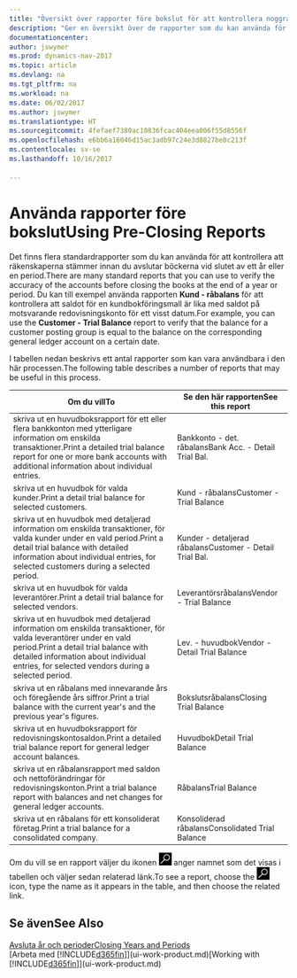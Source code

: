 ```yaml
---
title: "Översikt över rapporter före bokslut för att kontrollera noggrannheten för kontot"
description: "Ger en översikt över de rapporter som du kan använda för att kontrollera att räkenskaperna stämmer innan du avslutar böckerna vid slutet av ett år eller en period."
documentationcenter: 
author: jswymer
ms.prod: dynamics-nav-2017
ms.topic: article
ms.devlang: na
ms.tgt_pltfrm: na
ms.workload: na
ms.date: 06/02/2017
ms.author: jswymer
ms.translationtype: HT
ms.sourcegitcommit: 4fefaef7380ac10836fcac404eea006f55d8556f
ms.openlocfilehash: e6bb6a16046d15ac3adb97c24e3d8827be0c213f
ms.contentlocale: sv-se
ms.lasthandoff: 10/16/2017

---
```

# <a name="using-pre-closing-reports"></a><span data-ttu-id="a31a1-103">Använda rapporter före bokslut</span><span class="sxs-lookup"><span data-stu-id="a31a1-103">Using Pre-Closing Reports</span></span>
<span data-ttu-id="a31a1-104">Det finns flera standardrapporter som du kan använda för att kontrollera att räkenskaperna stämmer innan du avslutar böckerna vid slutet av ett år eller en period.</span><span class="sxs-lookup"><span data-stu-id="a31a1-104">There are many standard reports that you can use to verify the accuracy of the accounts before closing the books at the end of a year or period.</span></span> <span data-ttu-id="a31a1-105">Du kan till exempel använda rapporten **Kund - råbalans** för att kontrollera att saldot för en kundbokföringsmall är lika med saldot på motsvarande redovisningskonto för ett visst datum.</span><span class="sxs-lookup"><span data-stu-id="a31a1-105">For example, you can use the **Customer - Trial Balance** report to verify that the balance for a customer posting group is equal to the balance on the corresponding general ledger account on a certain date.</span></span>

<span data-ttu-id="a31a1-106">I tabellen nedan beskrivs ett antal rapporter som kan vara användbara i den här processen.</span><span class="sxs-lookup"><span data-stu-id="a31a1-106">The following table describes a number of reports that may be useful in this process.</span></span>

| <span data-ttu-id="a31a1-107">Om du vill</span><span class="sxs-lookup"><span data-stu-id="a31a1-107">To</span></span> | <span data-ttu-id="a31a1-108">Se den här rapporten</span><span class="sxs-lookup"><span data-stu-id="a31a1-108">See this report</span></span> |
| --- | --- |
| <span data-ttu-id="a31a1-109">skriva ut en huvudboksrapport för ett eller flera bankkonton med ytterligare information om enskilda transaktioner.</span><span class="sxs-lookup"><span data-stu-id="a31a1-109">Print a detailed trial balance report for one or more bank accounts with additional information about individual entries.</span></span> |<span data-ttu-id="a31a1-110">Bankkonto - det. råbalans</span><span class="sxs-lookup"><span data-stu-id="a31a1-110">Bank Acc. - Detail Trial Bal.</span></span> |
| <span data-ttu-id="a31a1-111">skriva ut en huvudbok för valda kunder.</span><span class="sxs-lookup"><span data-stu-id="a31a1-111">Print a detail trial balance for selected customers.</span></span> |<span data-ttu-id="a31a1-112">Kund - råbalans</span><span class="sxs-lookup"><span data-stu-id="a31a1-112">Customer - Trial Balance</span></span> |
| <span data-ttu-id="a31a1-113">skriva ut en huvudbok med detaljerad information om enskilda transaktioner, för valda kunder under en vald period.</span><span class="sxs-lookup"><span data-stu-id="a31a1-113">Print a detail trial balance with detailed information about individual entries, for selected customers during a selected period.</span></span> |<span data-ttu-id="a31a1-114">Kunder - detaljerad råbalans</span><span class="sxs-lookup"><span data-stu-id="a31a1-114">Customer - Detail Trial Bal.</span></span> |
| <span data-ttu-id="a31a1-115">skriva ut en huvudbok för valda leverantörer.</span><span class="sxs-lookup"><span data-stu-id="a31a1-115">Print a detail trial balance for selected vendors.</span></span> |<span data-ttu-id="a31a1-116">Leverantörsråbalans</span><span class="sxs-lookup"><span data-stu-id="a31a1-116">Vendor - Trial Balance</span></span> |
| <span data-ttu-id="a31a1-117">skriva ut en huvudbok med detaljerad information om enskilda transaktioner, för valda leverantörer under en vald period.</span><span class="sxs-lookup"><span data-stu-id="a31a1-117">Print a detail trial balance with detailed information about individual entries, for selected vendors during a selected period.</span></span> |<span data-ttu-id="a31a1-118">Lev. - huvudbok</span><span class="sxs-lookup"><span data-stu-id="a31a1-118">Vendor - Detail Trial Balance</span></span> |
| <span data-ttu-id="a31a1-119">skriva ut en råbalans med innevarande års och föregående års siffror.</span><span class="sxs-lookup"><span data-stu-id="a31a1-119">Print a trial balance with the current year's and the previous year's figures.</span></span> |<span data-ttu-id="a31a1-120">Bokslutsråbalans</span><span class="sxs-lookup"><span data-stu-id="a31a1-120">Closing Trial Balance</span></span> |
| <span data-ttu-id="a31a1-121">skriva ut en huvudboksrapport för redovisningskontosaldon.</span><span class="sxs-lookup"><span data-stu-id="a31a1-121">Print a detailed trial balance report for general ledger account balances.</span></span> |<span data-ttu-id="a31a1-122">Huvudbok</span><span class="sxs-lookup"><span data-stu-id="a31a1-122">Detail Trial Balance</span></span> |
| <span data-ttu-id="a31a1-123">skriva ut en råbalansrapport med saldon och nettoförändringar för redovisningskonton.</span><span class="sxs-lookup"><span data-stu-id="a31a1-123">Print a trial balance report with balances and net changes for general ledger accounts.</span></span> |<span data-ttu-id="a31a1-124">Råbalans</span><span class="sxs-lookup"><span data-stu-id="a31a1-124">Trial Balance</span></span> |
| <span data-ttu-id="a31a1-125">skriva ut en råbalans för ett konsoliderat företag.</span><span class="sxs-lookup"><span data-stu-id="a31a1-125">Print a trial balance for a consolidated company.</span></span> |<span data-ttu-id="a31a1-126">Konsoliderad råbalans</span><span class="sxs-lookup"><span data-stu-id="a31a1-126">Consolidated Trial Balance</span></span> |

<span data-ttu-id="a31a1-127">Om du vill se en rapport väljer du ikonen ![Sök efter sida eller rapport](media/ui-search/search_small.png "ikonen Sök efter sida eller rapport") anger namnet som det visas i tabellen och väljer sedan relaterad länk.</span><span class="sxs-lookup"><span data-stu-id="a31a1-127">To see a report, choose the ![Search for Page or Report](media/ui-search/search_small.png "Search for Page or Report icon") icon, type the name as it appears in the table, and then choose the related link.</span></span>

## <a name="see-also"></a><span data-ttu-id="a31a1-128">Se även</span><span class="sxs-lookup"><span data-stu-id="a31a1-128">See Also</span></span>
[<span data-ttu-id="a31a1-129">Avsluta år och perioder</span><span class="sxs-lookup"><span data-stu-id="a31a1-129">Closing Years and Periods</span></span>](year-close-years-periods.md)  
<span data-ttu-id="a31a1-130">[Arbeta med [!INCLUDE[d365fin](includes/d365fin_md.md)]](ui-work-product.md)</span><span class="sxs-lookup"><span data-stu-id="a31a1-130">[Working with [!INCLUDE[d365fin](includes/d365fin_md.md)]](ui-work-product.md)</span></span>


